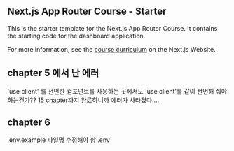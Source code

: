 ## Next.js App Router Course - Starter

This is the starter template for the Next.js App Router Course. It contains the starting code for the dashboard application.

For more information, see the [course curriculum](https://nextjs.org/learn) on the Next.js Website.

## chapter 5 에서 난 에러

'use client' 를 선언한 컴포넌트를 사용하는 곳에서도 'use client'를 같이 선언해 줘야 하는건가??
15 chapter까지 완료하니까 에러가 사라졌다....

## chapter 6

.env.example 파일명 수정해야 함 .env
